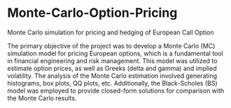 # Monte-Carlo-Option-Pricing
Monte Carlo simulation for pricing and hedging of European Call Option

The primary objective of the project was to develop a Monte Carlo (MC) simulation model for pricing European options, which is a fundamental tool in financial engineering and risk management. 
This model was utilized to estimate option prices, as well as Greeks (delta and gamma) and implied volatility. 
The analysis of the Monte Carlo estimation involved generating histograms, box plots, QQ plots, etc. 
Additionally, the Black-Scholes (BS) model was employed to provide closed-form solutions for comparison with the Monte Carlo results.
